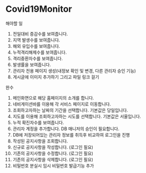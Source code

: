 # Covid19Monitor

해야할 일
1. 전일대비 증감수를 보여줍니다.
2. 지역 발생수를 보여줍니다.
3. 해외 유입수를 보여줍니다.
4. 누적격리해제수를 보여줍니다.
5. 격리중환자수를 보여줍니다.
6. 발생률을 보여줍니다.
7. 관리자 전용 페이지 생성(내정보 확인 및 변경, 다른 관리자 승인 기능)
8. 게시글에 이미지 추가하기 그리고 파일 링크 걸기

완수
1. 메인화면으로 해당 홈페이지의 소개를 합니다.
2. 네비게이션바를 이용해 각 서비스 페이지로 이동합니다.
3. 조회하고자하는 날짜의 기간을 선택합니다. 기본값은 당일입니다.
4. 지도를 이용해 조회하고자하는 시도를 선택합니다. 기본값은 서울입니다.
5. 누적 확진자수를 보여줍니다.
6. 관리자 계정을 추가합니다. DB 매니저의 승인이 필요합니다.
7. DB에 저장되어있는 관리자 정보를 취득후 비교하여 로그인을 진행
8. 작성된 공지사항을 조회합니다.
9. 신규로 공지사항을 작성합니다. (로그인 필요)
10. 기존의 공지사항을 수정합니다. (로그인 필요)
11. 기존의 공지사항을 삭제합니다. (로그인 필요)
12. 비밀번호 분실시 임시 비밀번호 발급기능 추가

